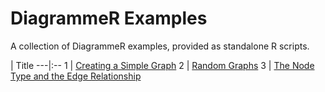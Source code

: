 # DiagrammeR Examples

A collection of DiagrammeR examples, provided as standalone R scripts.

 | Title
---|:--
1 | [Creating a Simple Graph](https://raw.githubusercontent.com/rich-iannone/DiagrammeR-examples/master/001-creating-a-simple-graph.R)
2 | [Random Graphs](https://raw.githubusercontent.com/rich-iannone/DiagrammeR-examples/master/002-random-graphs.R)
3 | [The Node Type and the Edge Relationship](https://raw.githubusercontent.com/rich-iannone/DiagrammeR-examples/master/003-node-type-and-edge-rel.R)
